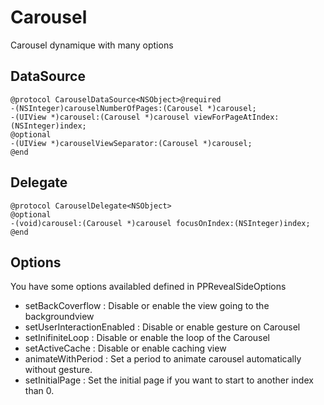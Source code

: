 Carousel
========
Carousel dynamique with many options

## DataSource
    
    @protocol CarouselDataSource<NSObject>@required
    -(NSInteger)carouselNumberOfPages:(Carousel *)carousel;
    -(UIView *)carousel:(Carousel *)carousel viewForPageAtIndex:(NSInteger)index;
    @optional
    -(UIView *)carouselViewSeparator:(Carousel *)carousel;
    @end

## Delegate
    
    @protocol CarouselDelegate<NSObject>
    @optional
    -(void)carousel:(Carousel *)carousel focusOnIndex:(NSInteger)index;
    @end




## Options
You have some options availabled defined in PPRevealSideOptions

* setBackCoverflow : Disable or enable the view going to the backgroundview
* setUserInteractionEnabled : Disable or enable gesture on Carousel
* setInifiniteLoop : Disable or enable the loop of the Carousel
* setActiveCache : Disable or enable caching view
* animateWithPeriod : Set a period to animate carousel automatically without gesture.
* setInitialPage : Set the initial page if you want to start to another index than 0.

